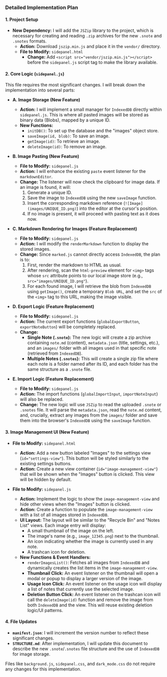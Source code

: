 ### Detailed Implementation Plan

#### 1. **Project Setup**

*   **New Dependency:** I will add the `JSZip` library to the project, which is necessary for creating and reading `.zip` archives for the new `.snote` and `.snotes` formats.
    *   **Action:** Download `jszip.min.js` and place it in the `vendor/` directory.
    *   **File to Modify:** `sidepanel.html`
        *   **Change:** Add `<script src="vendor/jszip.min.js"></script>` before the `sidepanel.js` script tag to make the library available.

#### 2. **Core Logic (`sidepanel.js`)**

This file requires the most significant changes. I will break down the implementation into several parts:

*   **A. Image Storage (New Feature)**
    *   **Action:** I will implement a small manager for `IndexedDB` directly within `sidepanel.js`. This is where all pasted images will be stored as binary data (Blobs), mapped by a unique ID.
    *   **New Functions:**
        *   `initDB()`: To set up the database and the "images" object store.
        *   `saveImage(id, blob)`: To save an image.
        *   `getImage(id)`: To retrieve an image.
        *   `deleteImage(id)`: To remove an image.

*   **B. Image Pasting (New Feature)**
    *   **File to Modify:** `sidepanel.js`
    *   **Action:** I will enhance the existing `paste` event listener for the `markdownEditor`.
    *   **Change:** The listener will now check the clipboard for image data. If an image is found, it will:
        1.  Generate a unique ID.
        2.  Save the image to `IndexedDB` using the new `saveImage` function.
        3.  Insert the corresponding markdown reference (`![Image](images/UNIQUE_ID.png)`) into the editor at the cursor's position.
        4.  If no image is present, it will proceed with pasting text as it does now.

*   **C. Markdown Rendering for Images (Feature Replacement)**
    *   **File to Modify:** `sidepanel.js`
    *   **Action:** I will modify the `renderMarkdown` function to display the stored images.
    *   **Change:** Since `marked.js` cannot directly access `IndexedDB`, the plan is to:
        1.  First, render the markdown to HTML as usual.
        2.  After rendering, scan the `html-preview` element for `<img>` tags whose `src` attribute points to our local image store (e.g., `src="images/UNIQUE_ID.png"`).
        3.  For each found image, I will retrieve the blob from `IndexedDB` using `getImage()`, create a temporary `Blob URL`, and set the `src` of the `<img>` tag to this URL, making the image visible.

*   **D. Export Logic (Feature Replacement)**
    *   **File to Modify:** `sidepanel.js`
    *   **Action:** The current export functions (`globalExportButton`, `exportNoteButton`) will be completely replaced.
    *   **Change:**
        *   **Single Note (`.snote`):** The new logic will create a zip archive containing `note.md` (content), `metadata.json` (title, settings, etc.), and an `images/` folder with all images used in that specific note (retrieved from `IndexedDB`).
        *   **Multiple Notes (`.snotes`):** This will create a single zip file where each note is a folder named after its ID, and each folder has the same structure as a `.snote` file.

*   **E. Import Logic (Feature Replacement)**
    *   **File to Modify:** `sidepanel.js`
    *   **Action:** The import functions (`globalImportInput`, `importNoteInput`) will also be replaced.
    *   **Change:** The new logic will use `JSZip` to read the uploaded `.snote` or `.snotes` file. It will parse the `metadata.json`, read the `note.md` content, and, crucially, extract any images from the `images/` folder and save them into the browser's `IndexedDB` using the `saveImage` function.

#### 3. **Image Management UI (New Feature)**
*   **File to Modify:** `sidepanel.html`
    *   **Action:** Add a new button labeled "Images" to the settings view (`id="settings-view"`). This button will be styled similarly to the existing settings buttons.
    *   **Action:** Create a new view container (`id="image-management-view"`) that will be shown when the "Images" button is clicked. This view will be hidden by default.

*   **File to Modify:** `sidepanel.js`
    *   **Action:** Implement the logic to show the `image-management-view` and hide other views when the "Images" button is clicked.
    *   **Action:** Create a function to populate the `image-management-view` with a list of all images stored in `IndexedDB`.
    *   **UI Layout:** The layout will be similar to the "Recycle Bin" and "Notes List" views. Each image entry will display:
        *   A small thumbnail of the image on the left.
        *   The image's name (e.g., `image_12345.png`) next to the thumbnail.
        *   An icon indicating whether the image is currently used in any note.
        *   A trashcan icon for deletion.
    *   **New Functions & Event Handlers:**
        *   `renderImagesList()`: Fetches all images from `IndexedDB` and dynamically creates the list items in the `image-management-view`.
        *   **Thumbnail Click:** An event listener on the thumbnail will open a modal or popup to display a larger version of the image.
        *   **Usage Icon Click:** An event listener on the usage icon will display a list of notes that currently use the selected image.
        *   **Deletion Button Click:** An event listener on the trashcan icon will call the `deleteImage(id)` function and remove the image from both `IndexedDB` and the view. This will reuse existing deletion logic/UI patterns.

#### 4. **File Updates**

*   **`manifest.json`**: I will increment the version number to reflect these significant changes.
*   **`STRUCTURE.md`**: After implementation, I will update this document to describe the new `.snote`/`.snotes` file structure and the use of `IndexedDB` for image storage.

Files like `background.js`, `sidepanel.css`, and `dark_mode.css` do not require any changes for this implementation.
